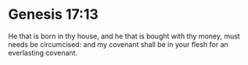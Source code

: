 # Genesis 17:13

He that is born in thy house, and he that is bought with thy money, must needs be circumcised: and my covenant shall be in your flesh for an everlasting covenant.